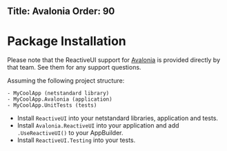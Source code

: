 Title: Avalonia
Order: 90
---

<?# YouTube q6uWPtKw3UQ /?>

# Package Installation

Please note that the ReactiveUI support for [Avalonia](https://avaloniaui.net/) is provided directly by that team. See them for any support questions.

Assuming the following project structure:

```
- MyCoolApp (netstandard library)
- MyCoolApp.Avalonia (application)
- MyCoolApp.UnitTests (tests)
```

* Install `ReactiveUI` into your netstandard libraries, application and tests.
* Install `Avalonia.ReactiveUI` into your application and add `.UseReactiveUI()` to your AppBuilder.
* Install `ReactiveUI.Testing` into your tests.

